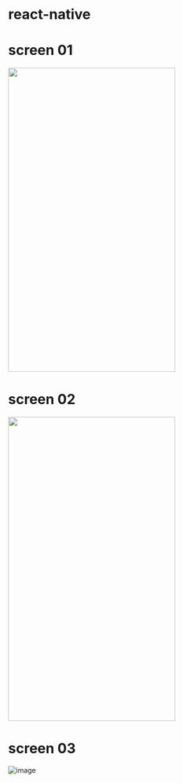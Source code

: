 # react-native
# screen 01

<img src="https://user-images.githubusercontent.com/69570125/188905163-44545bca-f317-4d8c-8f5e-85806f09a598.jpg" height="620" width="340">

# screen 02

<img src="https://user-images.githubusercontent.com/69570125/190083694-9af4e0f3-0fc6-4e25-a164-6f7ba7f16fda.jpg" height="620" width="340">

# screen 03

![image](https://user-images.githubusercontent.com/80931327/190555782-97a5c6dc-92ad-4cb6-9adb-92dab78b8a20.png)



